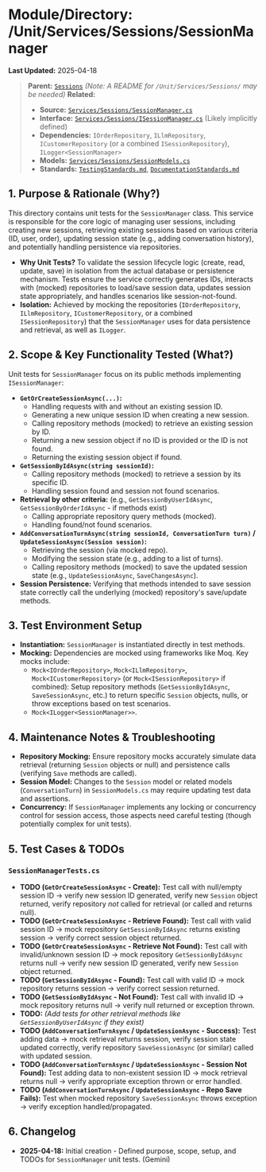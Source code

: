 # Module/Directory: /Unit/Services/Sessions/SessionManager

**Last Updated:** 2025-04-18

> **Parent:** [`Sessions`](../README.md)
> *(Note: A README for `/Unit/Services/Sessions/` may be needed)*
> **Related:**
> * **Source:** [`Services/Sessions/SessionManager.cs`](../../../../../Zarichney.Server/Services/Sessions/SessionManager.cs)
> * **Interface:** [`Services/Sessions/ISessionManager.cs`](../../../../../Zarichney.Server/Services/Sessions/SessionManager.cs) (Likely implicitly defined)
> * **Dependencies:** `IOrderRepository`, `ILlmRepository`, `ICustomerRepository` (or a combined `ISessionRepository`), `ILogger<SessionManager>`
> * **Models:** [`Services/Sessions/SessionModels.cs`](../../../../../Zarichney.Server/Services/Sessions/SessionModels.cs)
> * **Standards:** [`TestingStandards.md`](../../../../../Docs/Standards/TestingStandards.md), [`DocumentationStandards.md`](../../../../../Docs/Standards/DocumentationStandards.md)

## 1. Purpose & Rationale (Why?)

This directory contains unit tests for the `SessionManager` class. This service is responsible for the core logic of managing user sessions, including creating new sessions, retrieving existing sessions based on various criteria (ID, user, order), updating session state (e.g., adding conversation history), and potentially handling persistence via repositories.

* **Why Unit Tests?** To validate the session lifecycle logic (create, read, update, save) in isolation from the actual database or persistence mechanism. Tests ensure the service correctly generates IDs, interacts with (mocked) repositories to load/save session data, updates session state appropriately, and handles scenarios like session-not-found.
* **Isolation:** Achieved by mocking the repositories (`IOrderRepository`, `ILlmRepository`, `ICustomerRepository`, or a combined `ISessionRepository`) that the `SessionManager` uses for data persistence and retrieval, as well as `ILogger`.

## 2. Scope & Key Functionality Tested (What?)

Unit tests for `SessionManager` focus on its public methods implementing `ISessionManager`:

* **`GetOrCreateSessionAsync(...)`:**
    * Handling requests with and without an existing session ID.
    * Generating a new unique session ID when creating a new session.
    * Calling repository methods (mocked) to retrieve an existing session by ID.
    * Returning a new session object if no ID is provided or the ID is not found.
    * Returning the existing session object if found.
* **`GetSessionByIdAsync(string sessionId)`:**
    * Calling repository methods (mocked) to retrieve a session by its specific ID.
    * Handling session found and session not found scenarios.
* **Retrieval by other criteria:** (e.g., `GetSessionByUserIdAsync`, `GetSessionByOrderIdAsync` - if methods exist)
    * Calling appropriate repository query methods (mocked).
    * Handling found/not found scenarios.
* **`AddConversationTurnAsync(string sessionId, ConversationTurn turn)` / `UpdateSessionAsync(Session session)`:**
    * Retrieving the session (via mocked repo).
    * Modifying the session state (e.g., adding to a list of turns).
    * Calling repository methods (mocked) to save the updated session state (e.g., `UpdateSessionAsync`, `SaveChangesAsync`).
* **Session Persistence:** Verifying that methods intended to save session state correctly call the underlying (mocked) repository's save/update methods.

## 3. Test Environment Setup

* **Instantiation:** `SessionManager` is instantiated directly in test methods.
* **Mocking:** Dependencies are mocked using frameworks like Moq. Key mocks include:
    * `Mock<IOrderRepository>`, `Mock<ILlmRepository>`, `Mock<ICustomerRepository>` (or `Mock<ISessionRepository>` if combined): Setup repository methods (`GetSessionByIdAsync`, `SaveSessionAsync`, etc.) to return specific `Session` objects, nulls, or throw exceptions based on test scenarios.
    * `Mock<ILogger<SessionManager>>`.

## 4. Maintenance Notes & Troubleshooting

* **Repository Mocking:** Ensure repository mocks accurately simulate data retrieval (returning `Session` objects or null) and persistence calls (verifying `Save` methods are called).
* **Session Model:** Changes to the `Session` model or related models (`ConversationTurn`) in `SessionModels.cs` may require updating test data and assertions.
* **Concurrency:** If `SessionManager` implements any locking or concurrency control for session access, those aspects need careful testing (though potentially complex for unit tests).

## 5. Test Cases & TODOs

### `SessionManagerTests.cs`
* **TODO (`GetOrCreateSessionAsync` - Create):** Test call with null/empty session ID -> verify new session ID generated, verify new `Session` object returned, verify repository *not* called for retrieval (or called and returns null).
* **TODO (`GetOrCreateSessionAsync` - Retrieve Found):** Test call with valid session ID -> mock repository `GetSessionByIdAsync` returns existing session -> verify correct session object returned.
* **TODO (`GetOrCreateSessionAsync` - Retrieve Not Found):** Test call with invalid/unknown session ID -> mock repository `GetSessionByIdAsync` returns null -> verify new session ID generated, verify new `Session` object returned.
* **TODO (`GetSessionByIdAsync` - Found):** Test call with valid ID -> mock repository returns session -> verify correct session returned.
* **TODO (`GetSessionByIdAsync` - Not Found):** Test call with invalid ID -> mock repository returns null -> verify null returned or exception thrown.
* **TODO:** *(Add tests for other retrieval methods like `GetSessionByUserIdAsync` if they exist)*
* **TODO (`AddConversationTurnAsync` / `UpdateSessionAsync` - Success):** Test adding data -> mock retrieval returns session, verify session state updated correctly, verify repository `SaveSessionAsync` (or similar) called with updated session.
* **TODO (`AddConversationTurnAsync` / `UpdateSessionAsync` - Session Not Found):** Test adding data to non-existent session ID -> mock retrieval returns null -> verify appropriate exception thrown or error handled.
* **TODO (`AddConversationTurnAsync` / `UpdateSessionAsync` - Repo Save Fails):** Test when mocked repository `SaveSessionAsync` throws exception -> verify exception handled/propagated.

## 6. Changelog

* **2025-04-18:** Initial creation - Defined purpose, scope, setup, and TODOs for `SessionManager` unit tests. (Gemini)

